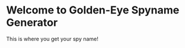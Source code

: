 # Welcome to Golden-Eye Spyname Generator 

This is where you get your spy name! 






















